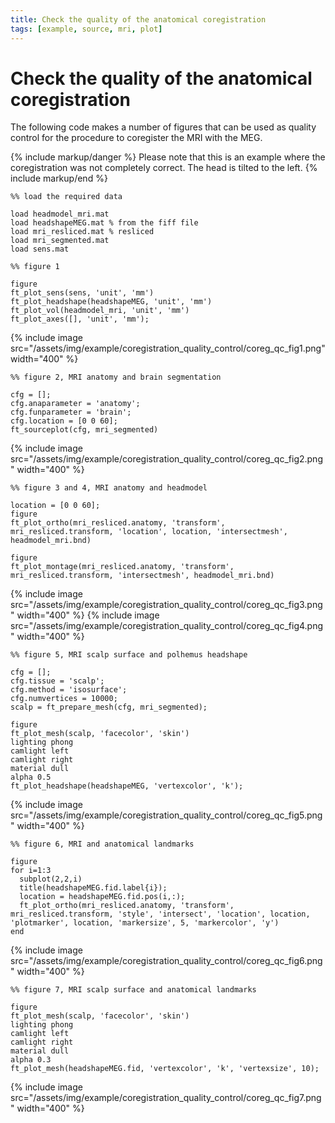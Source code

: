 ```yaml
---
title: Check the quality of the anatomical coregistration
tags: [example, source, mri, plot]
---
```


# Check the quality of the anatomical coregistration

The following code makes a number of figures that can be used as quality control for the  procedure to coregister the MRI with the MEG.

{% include markup/danger %}
Please note that this is an example where the coregistration was not completely correct. The head is tilted to the left.
{% include markup/end %}

	%% load the required data

	load headmodel_mri.mat
	load headshapeMEG.mat % from the fiff file
	load mri_resliced.mat % resliced
	load mri_segmented.mat
	load sens.mat

	%% figure 1

	figure
	ft_plot_sens(sens, 'unit', 'mm')
	ft_plot_headshape(headshapeMEG, 'unit', 'mm')
	ft_plot_vol(headmodel_mri, 'unit', 'mm')
	ft_plot_axes([], 'unit', 'mm');

{% include image src="/assets/img/example/coregistration_quality_control/coreg_qc_fig1.png" width="400" %}

	%% figure 2, MRI anatomy and brain segmentation

	cfg = [];
	cfg.anaparameter = 'anatomy';
	cfg.funparameter = 'brain';
	cfg.location = [0 0 60];
	ft_sourceplot(cfg, mri_segmented)

{% include image src="/assets/img/example/coregistration_quality_control/coreg_qc_fig2.png" width="400" %}

	%% figure 3 and 4, MRI anatomy and headmodel

	location = [0 0 60];
	figure
	ft_plot_ortho(mri_resliced.anatomy, 'transform', mri_resliced.transform, 'location', location, 'intersectmesh', headmodel_mri.bnd)

	figure
	ft_plot_montage(mri_resliced.anatomy, 'transform', mri_resliced.transform, 'intersectmesh', headmodel_mri.bnd)

{% include image src="/assets/img/example/coregistration_quality_control/coreg_qc_fig3.png" width="400" %}
{% include image src="/assets/img/example/coregistration_quality_control/coreg_qc_fig4.png" width="400" %}

	%% figure 5, MRI scalp surface and polhemus headshape

	cfg = [];
	cfg.tissue = 'scalp';
	cfg.method = 'isosurface';
	cfg.numvertices = 10000;
	scalp = ft_prepare_mesh(cfg, mri_segmented);

	figure
	ft_plot_mesh(scalp, 'facecolor', 'skin')
	lighting phong
	camlight left
	camlight right
	material dull
	alpha 0.5
	ft_plot_headshape(headshapeMEG, 'vertexcolor', 'k');

{% include image src="/assets/img/example/coregistration_quality_control/coreg_qc_fig5.png" width="400" %}

	%% figure 6, MRI and anatomical landmarks

	figure
	for i=1:3
	  subplot(2,2,i)
	  title(headshapeMEG.fid.label{i});
	  location = headshapeMEG.fid.pos(i,:);
	  ft_plot_ortho(mri_resliced.anatomy, 'transform', mri_resliced.transform, 'style', 'intersect', 'location', location, 'plotmarker', location, 'markersize', 5, 'markercolor', 'y')
	end

{% include image src="/assets/img/example/coregistration_quality_control/coreg_qc_fig6.png" width="400" %}

	%% figure 7, MRI scalp surface and anatomical landmarks

	figure
	ft_plot_mesh(scalp, 'facecolor', 'skin')
	lighting phong
	camlight left
	camlight right
	material dull
	alpha 0.3
	ft_plot_mesh(headshapeMEG.fid, 'vertexcolor', 'k', 'vertexsize', 10);

{% include image src="/assets/img/example/coregistration_quality_control/coreg_qc_fig7.png" width="400" %}
